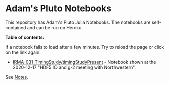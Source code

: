 # Adam's Pluto Notebooks

This repository has Adam's Pluto Julia Notebooks. The notebooks are self-contained and can be run on Heroku.

**Table of contents:**

If a notebook fails to load after a few minutes. Try to reload the page or click on the link again.

- [IRMA-031-TimingStudy/timingStudyPresent](http://enigmatic-dawn-62308.herokuapp.com/edit?id=16011030-4288-11eb-024a-adf90e2d2c05) - Notebook shown at the 2020-12-17 "HDF5 IO and g-2 meeting with Northwestern".


See [Notes](Notes.md).